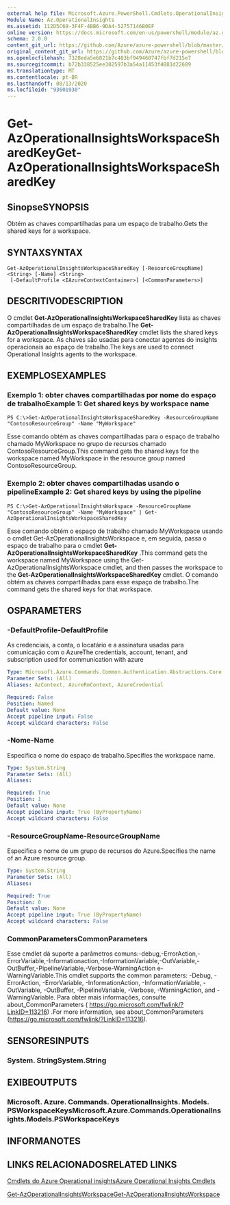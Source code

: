 ```yaml
---
external help file: Microsoft.Azure.PowerShell.Cmdlets.OperationalInsights.dll-Help.xml
Module Name: Az.OperationalInsights
ms.assetid: 112D5C69-3F4F-4BB6-9DA4-52757146B0EF
online version: https://docs.microsoft.com/en-us/powershell/module/az.operationalinsights/get-azoperationalinsightsworkspacesharedkey
schema: 2.0.0
content_git_url: https://github.com/Azure/azure-powershell/blob/master/src/OperationalInsights/OperationalInsights/help/Get-AzOperationalInsightsWorkspaceSharedKey.md
original_content_git_url: https://github.com/Azure/azure-powershell/blob/master/src/OperationalInsights/OperationalInsights/help/Get-AzOperationalInsightsWorkspaceSharedKey.md
ms.openlocfilehash: 7328eda5e6821b7c403bf949460747fbf7d215e7
ms.sourcegitcommit: b72b338525ee302597b3a54a11453f4881d22689
ms.translationtype: MT
ms.contentlocale: pt-BR
ms.lasthandoff: 08/13/2020
ms.locfileid: "93601930"
---
```

# <span data-ttu-id="82d96-101">Get-AzOperationalInsightsWorkspaceSharedKey</span><span class="sxs-lookup"><span data-stu-id="82d96-101">Get-AzOperationalInsightsWorkspaceSharedKey</span></span>

## <span data-ttu-id="82d96-102">Sinopse</span><span class="sxs-lookup"><span data-stu-id="82d96-102">SYNOPSIS</span></span>
<span data-ttu-id="82d96-103">Obtém as chaves compartilhadas para um espaço de trabalho.</span><span class="sxs-lookup"><span data-stu-id="82d96-103">Gets the shared keys for a workspace.</span></span>

## <span data-ttu-id="82d96-104">SYNTAX</span><span class="sxs-lookup"><span data-stu-id="82d96-104">SYNTAX</span></span>

```
Get-AzOperationalInsightsWorkspaceSharedKey [-ResourceGroupName] <String> [-Name] <String>
 [-DefaultProfile <IAzureContextContainer>] [<CommonParameters>]
```

## <span data-ttu-id="82d96-105">DESCRITIVO</span><span class="sxs-lookup"><span data-stu-id="82d96-105">DESCRIPTION</span></span>
<span data-ttu-id="82d96-106">O cmdlet **Get-AzOperationalInsightsWorkspaceSharedKey** lista as chaves compartilhadas de um espaço de trabalho.</span><span class="sxs-lookup"><span data-stu-id="82d96-106">The **Get-AzOperationalInsightsWorkspaceSharedKey** cmdlet lists the shared keys for a workspace.</span></span>
<span data-ttu-id="82d96-107">As chaves são usadas para conectar agentes do insights operacionais ao espaço de trabalho.</span><span class="sxs-lookup"><span data-stu-id="82d96-107">The keys are used to connect Operational Insights agents to the workspace.</span></span>

## <span data-ttu-id="82d96-108">EXEMPLOS</span><span class="sxs-lookup"><span data-stu-id="82d96-108">EXAMPLES</span></span>

### <span data-ttu-id="82d96-109">Exemplo 1: obter chaves compartilhadas por nome do espaço de trabalho</span><span class="sxs-lookup"><span data-stu-id="82d96-109">Example 1: Get shared keys by workspace name</span></span>
```
PS C:\>Get-AzOperationalInsightsWorkspaceSharedKey -ResourceGroupName "ContosoResourceGroup" -Name "MyWorkspace"
```

<span data-ttu-id="82d96-110">Esse comando obtém as chaves compartilhadas para o espaço de trabalho chamado MyWorkspace no grupo de recursos chamado ContosoResourceGroup.</span><span class="sxs-lookup"><span data-stu-id="82d96-110">This command gets the shared keys for the workspace named MyWorkspace in the resource group named ContosoResourceGroup.</span></span>

### <span data-ttu-id="82d96-111">Exemplo 2: obter chaves compartilhadas usando o pipeline</span><span class="sxs-lookup"><span data-stu-id="82d96-111">Example 2: Get shared keys by using the pipeline</span></span>
```
PS C:\>Get-AzOperationalInsightsWorkspace -ResourceGroupName "ContosoResourceGroup" -Name "MyWorkspace" | Get-AzOperationalInsightsWorkspaceSharedKey
```

<span data-ttu-id="82d96-112">Esse comando obtém o espaço de trabalho chamado MyWorkspace usando o cmdlet Get-AzOperationalInsightsWorkspace e, em seguida, passa o espaço de trabalho para o cmdlet **Get-AzOperationalInsightsWorkspaceSharedKey** .</span><span class="sxs-lookup"><span data-stu-id="82d96-112">This command gets the workspace named MyWorkspace using the Get-AzOperationalInsightsWorkspace cmdlet, and then passes the workspace to the **Get-AzOperationalInsightsWorkspaceSharedKey** cmdlet.</span></span>
<span data-ttu-id="82d96-113">O comando obtém as chaves compartilhadas para esse espaço de trabalho.</span><span class="sxs-lookup"><span data-stu-id="82d96-113">The command gets the shared keys for that workspace.</span></span>

## <span data-ttu-id="82d96-114">OS</span><span class="sxs-lookup"><span data-stu-id="82d96-114">PARAMETERS</span></span>

### <span data-ttu-id="82d96-115">-DefaultProfile</span><span class="sxs-lookup"><span data-stu-id="82d96-115">-DefaultProfile</span></span>
<span data-ttu-id="82d96-116">As credenciais, a conta, o locatário e a assinatura usadas para comunicação com o Azure</span><span class="sxs-lookup"><span data-stu-id="82d96-116">The credentials, account, tenant, and subscription used for communication with azure</span></span>

```yaml
Type: Microsoft.Azure.Commands.Common.Authentication.Abstractions.Core.IAzureContextContainer
Parameter Sets: (All)
Aliases: AzContext, AzureRmContext, AzureCredential

Required: False
Position: Named
Default value: None
Accept pipeline input: False
Accept wildcard characters: False
```

### <span data-ttu-id="82d96-117">-Nome</span><span class="sxs-lookup"><span data-stu-id="82d96-117">-Name</span></span>
<span data-ttu-id="82d96-118">Especifica o nome do espaço de trabalho.</span><span class="sxs-lookup"><span data-stu-id="82d96-118">Specifies the workspace name.</span></span>

```yaml
Type: System.String
Parameter Sets: (All)
Aliases:

Required: True
Position: 1
Default value: None
Accept pipeline input: True (ByPropertyName)
Accept wildcard characters: False
```

### <span data-ttu-id="82d96-119">-ResourceGroupName</span><span class="sxs-lookup"><span data-stu-id="82d96-119">-ResourceGroupName</span></span>
<span data-ttu-id="82d96-120">Especifica o nome de um grupo de recursos do Azure.</span><span class="sxs-lookup"><span data-stu-id="82d96-120">Specifies the name of an Azure resource group.</span></span>

```yaml
Type: System.String
Parameter Sets: (All)
Aliases:

Required: True
Position: 0
Default value: None
Accept pipeline input: True (ByPropertyName)
Accept wildcard characters: False
```

### <span data-ttu-id="82d96-121">CommonParameters</span><span class="sxs-lookup"><span data-stu-id="82d96-121">CommonParameters</span></span>
<span data-ttu-id="82d96-122">Esse cmdlet dá suporte a parâmetros comuns:-debug,-ErrorAction,-ErrorVariable,-Informationaction,-InformationVariable,-OutVariable,-OutBuffer,-PipelineVariable,-Verbose-WarningAction e-WarningVariable.</span><span class="sxs-lookup"><span data-stu-id="82d96-122">This cmdlet supports the common parameters: -Debug, -ErrorAction, -ErrorVariable, -InformationAction, -InformationVariable, -OutVariable, -OutBuffer, -PipelineVariable, -Verbose, -WarningAction, and -WarningVariable.</span></span> <span data-ttu-id="82d96-123">Para obter mais informações, consulte about_CommonParameters ( https://go.microsoft.com/fwlink/?LinkID=113216) .</span><span class="sxs-lookup"><span data-stu-id="82d96-123">For more information, see about_CommonParameters (https://go.microsoft.com/fwlink/?LinkID=113216).</span></span>

## <span data-ttu-id="82d96-124">SENSORES</span><span class="sxs-lookup"><span data-stu-id="82d96-124">INPUTS</span></span>

### <span data-ttu-id="82d96-125">System. String</span><span class="sxs-lookup"><span data-stu-id="82d96-125">System.String</span></span>

## <span data-ttu-id="82d96-126">EXIBE</span><span class="sxs-lookup"><span data-stu-id="82d96-126">OUTPUTS</span></span>

### <span data-ttu-id="82d96-127">Microsoft. Azure. Commands. OperationalInsights. Models. PSWorkspaceKeys</span><span class="sxs-lookup"><span data-stu-id="82d96-127">Microsoft.Azure.Commands.OperationalInsights.Models.PSWorkspaceKeys</span></span>

## <span data-ttu-id="82d96-128">INFORMA</span><span class="sxs-lookup"><span data-stu-id="82d96-128">NOTES</span></span>

## <span data-ttu-id="82d96-129">LINKS RELACIONADOS</span><span class="sxs-lookup"><span data-stu-id="82d96-129">RELATED LINKS</span></span>

[<span data-ttu-id="82d96-130">Cmdlets do Azure Operational insights</span><span class="sxs-lookup"><span data-stu-id="82d96-130">Azure Operational Insights Cmdlets</span></span>](/powershell/module/az.operationalinsights)

[<span data-ttu-id="82d96-131">Get-AzOperationalInsightsWorkspace</span><span class="sxs-lookup"><span data-stu-id="82d96-131">Get-AzOperationalInsightsWorkspace</span></span>](./Get-AzOperationalInsightsWorkspace.md)


